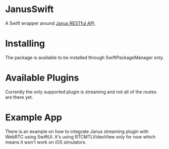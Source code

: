 # JanusSwift

A Swift wrapper around [Janus RESTful API](https://janus.conf.meetecho.com/docs/rest.html).

# Installing

The package is available to be installed through SwiftPackageManager only.

# Available Plugins

Currently the only supported plugin is streaming and not all of the routes are there yet.

# Example App

There is an example on how to integrate Janus streaming plugin with WebRTC using SwiftUI. It's using RTCMTLVideoView only for now which means it won't work on iOS simulators.
